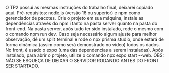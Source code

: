 O TP2 possui as mesmas instruções do trabalho final, deixarei copiado aqui.
Pré-requisitos: node.js (versão 16 ou superior) e npm como gerenciador de pacotes. 
Crie o projeto em sua máquina, instale as dependências através do npm i tanto na pasta server quanto na pasta do front-end. 
Na pasta server, após tudo ter sido instalado, rode o mesmo com o comando npm run dev. 
Caso seja necessário algum ajuste para melhor observação, dê um split terminal 
e rode o npx prisma studio, onde estará de forma dinâmica (assim como será demonstrado no vídeo) todos os dados. 
No front, é usado o expo (uma das dependencias a serem instaladas). Após instalado, para abrir o projeto, utilize o comando npx expo start --web. 
OBS: NÃO SE ESQUEÇA DE DEIXAR O SERVIDOR RODANDO ANTES DO FRONT SER STARTADO.
